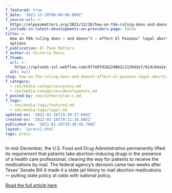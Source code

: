 ```yaml
---
f_featured: true
f_date: '2021-12-28T00:00:00.000Z'
f_source-url: >-
  https://elpasomatters.org/2021/12/28/how-an-fda-ruling-does-and-doesnt-affect-el-pasoans-legal-abortion-options/
f_include-in-latest-developments-on-providers-page: false
title: >-
  How an FDA ruling does — and doesn’t — affect El Pasoans’ legal abortion
  options
f_publication: El Paso Matters
f_author-2: Victoria Rossi
f_thumb:
  url: >-
    https://uploads-ssl.webflow.com/5f7e07d162248b2c1139d2ef/61dc84a1e1095525dc7d217c_Abortion-feature-photo-820x394.jpg
  alt: null
slug: how-an-fda-ruling-does-and-doesnt-affect-el-pasoans-legal-abortion-options
f_category:
  - cms/media-categories/press.md
  - cms/media-categories/developments.md
f_posted-by: cms/author/plan-c.md
f_tags:
  - cms/media-tags/featured.md
  - cms/media-tags/legal.md
updated-on: '2022-01-26T19:30:37.604Z'
created-on: '2022-01-10T19:11:16.685Z'
published-on: '2022-01-26T19:30:48.700Z'
layout: '[press].html'
tags: press
---
```


In mid-December, the U.S. Food and Drug Administration permanently lifted its requirement that patients take abortion-inducing drugs in the presence of a health care professional, clearing the way for patients to receive the medications by mail. The federal agency’s decision came two weeks after Texas’ Senate Bill 4 made it a state jail felony to mail abortion medications — putting state policy at odds with national policy.

[Read the full article here](https://elpasomatters.org/2021/12/28/how-an-fda-ruling-does-and-doesnt-affect-el-pasoans-legal-abortion-options/).
